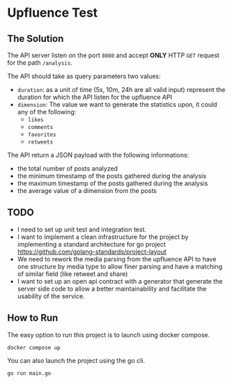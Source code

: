 # Upfluence Test

## The Solution 

The API server listen on the port `8080` and accept **ONLY** HTTP `GET` request for the path `/analysis`.

The API should take as query parameters two values:

* `duration`: as a unit of time (5s, 10m, 24h are all valid input) represent the duration for which the API listen for 
the upfluence API
* `dimension`: The value we want to generate the statistics upon, it
  could any of the following:
    * `likes`
    * `comments`
    * `favorites`
    * `retweets`

The API return a JSON payload with the following informations:

* the total number of posts analyzed
* the minimum timestamp of the posts gathered during the analysis
* the maximum timestamp of the posts gathered during the analysis
* the average value of a dimension from the posts

## TODO

- I need to set up unit test and integration test.
- I want to implement a clean infrastructure for the project by implementing a standard architecture for go project
https://github.com/golang-standards/project-layout
- We need to rework the media parsing from the upfluence API to have one structure by media type to allow finer parsing 
and have a matching of similar field (like retweet and share) 
- I want to set up an open api contract with a generator that generate the server side code to allow a better maintainability and facilitate the usability of the service.

## How to Run

The easy option to run this project is to launch using docker compose.

````shell
docker compose up
````

You can also launch the project using the go cli.

````shell
go run main.go
````



